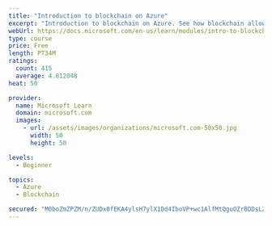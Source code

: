 ```yaml
---
title: "Introduction to blockchain on Azure"
excerpt: "Introduction to blockchain on Azure. See how blockchain allows business partners to trust each other's data without a central authority. You'll also learn a bit about how blockchain works. The goal is to help you decide if blockchain is a good choice for your scenario."
webUrl: https://docs.microsoft.com/en-us/learn/modules/intro-to-blockchain/
type: course
price: Free
length: PT34M
ratings:
  count: 415
  average: 4.812048
heat: 50

provider:
  name: Microsoft Learn
  domain: microsoft.com
  images:
    - url: /assets/images/organizations/microsoft.com-50x50.jpg
      width: 50
      height: 50

levels:
  - Beginner

topics:
  - Azure
  - Blockchain

secured: "M0boZmZPZM/n/ZUDx0fEKA4ylsH7ylX1Dd4IboVP+wc1AlfMtQguOZrBDDsLZ2o9Y1qpEIR9/7WETyzGhyFj4+xI0fmgFsaEFwBbK0U6I4tphylIOjQHv2Z6u3jslrwp1jcBW/956tgQqPDgGalssoXsHZpBgaObknFe+35YzLPOidybzI/0K5WGeVcB9VX3bSoc2r+beRQCzupi0Zy5g9Zkq/dKygGmbh8u7pg/kHlfcvxhekN1nfuCwd4Q/nuf7SlPMc18It7BnwPfhfAMc3KTLvtMbZ5fQ/30Bo83IVz+NleCsmSNt6i2exJXLYeBEBZ29K4zA4/3Kjyww6V3JOClkAx+gkj5nM+5rnSvDkp/p2h1TS+fKm7v3iOq8WWxk/fkr8S/DgOLwhI2RR592Q2KyZn4pD8OZM/1UEo5EB8=;hVh6tep1erj0kkBeTLIy+g=="
---
```


